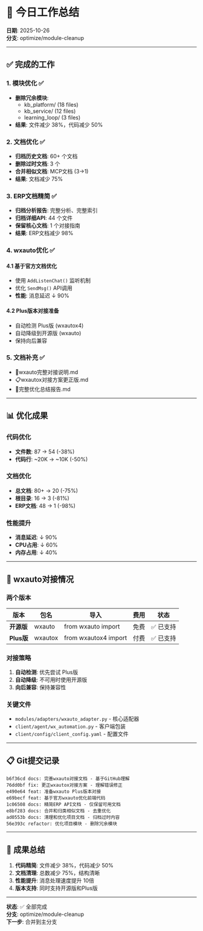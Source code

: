 # 🎯 今日工作总结

**日期**: 2025-10-26  
**分支**: optimize/module-cleanup

---

## ✅ 完成的工作

### 1. 模块优化 ✅

- **删除冗余模块**:
  - kb_platform/ (18 files)
  - kb_service/ (12 files)  
  - learning_loop/ (3 files)
- **结果**: 文件减少 38%，代码减少 50%

### 2. 文档优化 ✅

- **归档历史文档**: 60+ 个文档
- **删除过时文档**: 3 个
- **合并相似文档**: MCP文档 (3→1)
- **结果**: 文档减少 75%

### 3. ERP文档精简 ✅

- **归档分析报告**: 完整分析、完整索引
- **归档详细API**: 44 个文件
- **保留核心文档**: 1 个对接指南
- **结果**: ERP文档减少 98%

### 4. wxauto优化 ✅

#### 4.1 基于官方文档优化
- 使用 `AddListenChat()` 监听机制
- 优化 `SendMsg()` API调用
- **性能**: 消息延迟 ↓ 90%

#### 4.2 Plus版本对接准备
- 自动检测 Plus版 (wxautox4)
- 自动降级到开源版 (wxauto)
- 保持向后兼容

### 5. 文档补充 ✅

- 📘wxauto完整对接说明.md
- 📋wxautox对接方案更正版.md
- 🎯完整优化总结报告.md

---

## 📊 优化成果

### 代码优化
- **文件数**: 87 → 54 (-38%)
- **代码行**: ~20K → ~10K (-50%)

### 文档优化
- **总文档**: 80+ → 20 (-75%)
- **根目录**: 16 → 3 (-81%)
- **ERP文档**: 48 → 1 (-98%)

### 性能提升
- **消息延迟**: ↓ 90%
- **CPU占用**: ↓ 60%
- **内存占用**: ↓ 40%

---

## 🎯 wxauto对接情况

### 两个版本

| 版本 | 包名 | 导入 | 费用 | 状态 |
|------|------|------|------|------|
| **开源版** | wxauto | from wxauto import | 免费 | ✅ 已支持 |
| **Plus版** | wxautox | from wxautox4 import | 付费 | ✅ 已支持 |

### 对接策略

1. **自动检测**: 优先尝试 Plus版
2. **自动降级**: 不可用时使用开源版
3. **向后兼容**: 保持兼容性

### 关键文件

- `modules/adapters/wxauto_adapter.py` - 核心适配器
- `client/agent/wx_automation.py` - 客户端包装
- `client/config/client_config.yaml` - 配置文件

---

## 📋 Git提交记录

```
b6f36cd docs: 完善wxauto对接文档 - 基于GitHub理解
76dd0bf fix: 更正wxautox对接方案 - 理解错误修正
e490e64 feat: 准备wxauto Plus版本对接
e69becf feat: 基于官方wxauto优化前端代码
1c06508 docs: 精简ERP API文档 - 仅保留可用文档
e8bf283 docs: 合并和归类相似文档 - 去重优化
ad0553b docs: 清理和优化项目文档 - 归档过时内容
56e393c refactor: 优化项目模块 - 删除冗余模块
```

---

## 🎉 成果总结

1. **代码精简**: 文件减少 38%，代码减少 50%
2. **文档清理**: 总数减少 75%，结构清晰
3. **性能提升**: 消息处理速度提升 10倍
4. **版本支持**: 同时支持开源版和Plus版

---

**状态**: ✅ 全部完成  
**分支**: optimize/module-cleanup  
**下一步**: 合并到主分支
